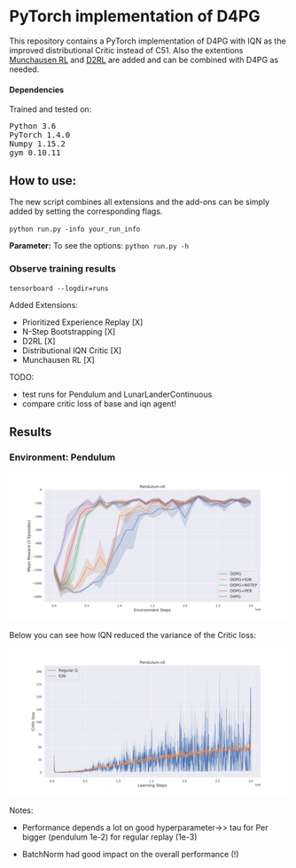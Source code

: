 # PyTorch implementation of  D4PG 

This repository contains a PyTorch implementation of D4PG with IQN as the improved distributional Critic instead of C51. Also the extentions [Munchausen RL](https://arxiv.org/abs/2007.14430) and [D2RL](https://paperswithcode.com/paper/d2rl-deep-dense-architectures-in-1) are added and can be combined with D4PG as needed. 
  

#### Dependencies
Trained and tested on:
<pre>
Python 3.6
PyTorch 1.4.0  
Numpy 1.15.2 
gym 0.10.11 
</pre>

## How to use:
The new script combines all extensions and the add-ons can be simply added by setting the corresponding flags.

`python run.py -info your_run_info`

**Parameter:**
To see the options:
`python run.py -h`


### Observe training results
  `tensorboard --logdir=runs`


Added Extensions:

- Prioritized Experience Replay [X]
- N-Step Bootstrapping [X]
- D2RL [X]
- Distributional IQN Critic [X]
- Munchausen RL [X]

TODO:
- test runs for Pendulum and LunarLanderContinuous
- compare critic loss of base and iqn agent!

## Results 
### Environment: Pendulum

![Pendulum](imgs/D4PG_Improvements.png)

Below you can see how IQN reduced the variance of the Critic loss:

![CriticLoss](imgs/QvsIQN.png)



Notes:

- Performance depends a lot on good hyperparameter->> tau for Per bigger (pendulum 1e-2) for regular replay (1e-3)

- BatchNorm had good impact on the overall performance (!)
